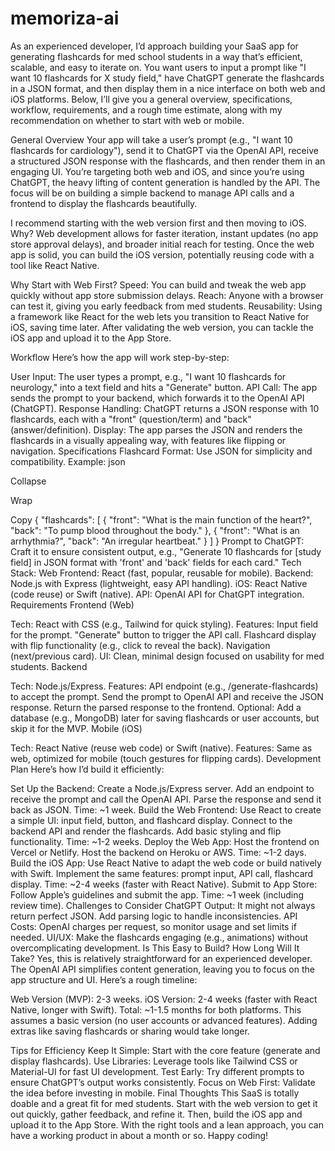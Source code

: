# memoriza-ai

As an experienced developer, I’d approach building your SaaS app for generating flashcards for med school students in a way that’s efficient, scalable, and easy to iterate on. You want users to input a prompt like "I want 10 flashcards for X study field," have ChatGPT generate the flashcards in a JSON format, and then display them in a nice interface on both web and iOS platforms. Below, I’ll give you a general overview, specifications, workflow, requirements, and a rough time estimate, along with my recommendation on whether to start with web or mobile.

General Overview
Your app will take a user’s prompt (e.g., "I want 10 flashcards for cardiology"), send it to ChatGPT via the OpenAI API, receive a structured JSON response with the flashcards, and then render them in an engaging UI. You’re targeting both web and iOS, and since you’re using ChatGPT, the heavy lifting of content generation is handled by the API. The focus will be on building a simple backend to manage API calls and a frontend to display the flashcards beautifully.

I recommend starting with the web version first and then moving to iOS. Why? Web development allows for faster iteration, instant updates (no app store approval delays), and broader initial reach for testing. Once the web app is solid, you can build the iOS version, potentially reusing code with a tool like React Native.

Why Start with Web First?
Speed: You can build and tweak the web app quickly without app store submission delays.
Reach: Anyone with a browser can test it, giving you early feedback from med students.
Reusability: Using a framework like React for the web lets you transition to React Native for iOS, saving time later.
After validating the web version, you can tackle the iOS app and upload it to the App Store.

Workflow
Here’s how the app will work step-by-step:

User Input: The user types a prompt, e.g., "I want 10 flashcards for neurology," into a text field and hits a "Generate" button.
API Call: The app sends the prompt to your backend, which forwards it to the OpenAI API (ChatGPT).
Response Handling: ChatGPT returns a JSON response with 10 flashcards, each with a "front" (question/term) and "back" (answer/definition).
Display: The app parses the JSON and renders the flashcards in a visually appealing way, with features like flipping or navigation.
Specifications
Flashcard Format: Use JSON for simplicity and compatibility. Example:
json

Collapse

Wrap

Copy
{
  "flashcards": [
    { "front": "What is the main function of the heart?", "back": "To pump blood throughout the body." },
    { "front": "What is an arrhythmia?", "back": "An irregular heartbeat." }
  ]
}
Prompt to ChatGPT: Craft it to ensure consistent output, e.g.,
"Generate 10 flashcards for [study field] in JSON format with 'front' and 'back' fields for each card."
Tech Stack:
Web Frontend: React (fast, popular, reusable for mobile).
Backend: Node.js with Express (lightweight, easy API handling).
iOS: React Native (code reuse) or Swift (native).
API: OpenAI API for ChatGPT integration.
Requirements
Frontend (Web)

Tech: React with CSS (e.g., Tailwind for quick styling).
Features:
Input field for the prompt.
"Generate" button to trigger the API call.
Flashcard display with flip functionality (e.g., click to reveal the back).
Navigation (next/previous card).
UI: Clean, minimal design focused on usability for med students.
Backend

Tech: Node.js/Express.
Features:
API endpoint (e.g., /generate-flashcards) to accept the prompt.
Send the prompt to OpenAI API and receive the JSON response.
Return the parsed response to the frontend.
Optional: Add a database (e.g., MongoDB) later for saving flashcards or user accounts, but skip it for the MVP.
Mobile (iOS)

Tech: React Native (reuse web code) or Swift (native).
Features: Same as web, optimized for mobile (touch gestures for flipping cards).
Development Plan
Here’s how I’d build it efficiently:

Set Up the Backend:
Create a Node.js/Express server.
Add an endpoint to receive the prompt and call the OpenAI API.
Parse the response and send it back as JSON.
Time: ~1 week.
Build the Web Frontend:
Use React to create a simple UI: input field, button, and flashcard display.
Connect to the backend API and render the flashcards.
Add basic styling and flip functionality.
Time: ~1-2 weeks.
Deploy the Web App:
Host the frontend on Vercel or Netlify.
Host the backend on Heroku or AWS.
Time: ~1-2 days.
Build the iOS App:
Use React Native to adapt the web code or build natively with Swift.
Implement the same features: prompt input, API call, flashcard display.
Time: ~2-4 weeks (faster with React Native).
Submit to App Store:
Follow Apple’s guidelines and submit the app.
Time: ~1 week (including review time).
Challenges to Consider
ChatGPT Output: It might not always return perfect JSON. Add parsing logic to handle inconsistencies.
API Costs: OpenAI charges per request, so monitor usage and set limits if needed.
UI/UX: Make the flashcards engaging (e.g., animations) without overcomplicating development.
Is This Easy to Build? How Long Will It Take?
Yes, this is relatively straightforward for an experienced developer. The OpenAI API simplifies content generation, leaving you to focus on the app structure and UI. Here’s a rough timeline:

Web Version (MVP): 2-3 weeks.
iOS Version: 2-4 weeks (faster with React Native, longer with Swift).
Total: ~1-1.5 months for both platforms.
This assumes a basic version (no user accounts or advanced features). Adding extras like saving flashcards or sharing would take longer.

Tips for Efficiency
Keep It Simple: Start with the core feature (generate and display flashcards).
Use Libraries: Leverage tools like Tailwind CSS or Material-UI for fast UI development.
Test Early: Try different prompts to ensure ChatGPT’s output works consistently.
Focus on Web First: Validate the idea before investing in mobile.
Final Thoughts
This SaaS is totally doable and a great fit for med students. Start with the web version to get it out quickly, gather feedback, and refine it. Then, build the iOS app and upload it to the App Store. With the right tools and a lean approach, you can have a working product in about a month or so. Happy coding!

